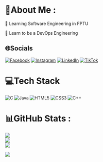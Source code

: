 # 💫About Me :
🌴 Learning Software Engineering in FPTU

🔮 Learn to be a DevOps Engineering

## 🌐Socials
[![Facebook](https://img.shields.io/badge/Facebook-%231877F2.svg?logo=Facebook&logoColor=white)](https://www.facebook.com/profile.php?id=100049276027890) [![Instagram](https://img.shields.io/badge/Instagram-%23E4405F.svg?logo=Instagram&logoColor=white)](https://www.instagram.com/phanducanh912/) [![LinkedIn](https://img.shields.io/badge/LinkedIn-%230077B5.svg?logo=linkedin&logoColor=white)](https://www.linkedin.com/in/anh-phan-duc-670017264/) [![TikTok](https://img.shields.io/badge/TikTok-%23000000.svg?logo=TikTok&logoColor=white)](https://tiktok.com/@ducanhhocfpt) 

# 💻Tech Stack
![C](https://img.shields.io/badge/c-%2300599C.svg?style=for-the-badge&logo=c&logoColor=white) ![Java](https://img.shields.io/badge/java-%23ED8B00.svg?style=for-the-badge&logo=java&logoColor=white) ![HTML5](https://img.shields.io/badge/html5-%23E34F26.svg?style=for-the-badge&logo=html5&logoColor=white) ![CSS3](https://img.shields.io/badge/css3-%231572B6.svg?style=for-the-badge&logo=css3&logoColor=white) ![C++](https://img.shields.io/badge/c++-%2300599C.svg?style=for-the-badge&logo=c%2B%2B&logoColor=white)
# 📊GitHub Stats :
![](https://github-readme-stats.vercel.app/api?username=ducanhdey&theme=dark&hide_border=true&include_all_commits=false&count_private=false)<br/>
![](https://github-readme-streak-stats.herokuapp.com/?user=ducanhdey&theme=dark&hide_border=true)<br/>
![](https://github-readme-stats.vercel.app/api/top-langs/?username=ducanhdey&theme=dark&hide_border=true&include_all_commits=false&count_private=false&layout=compact)


[![](https://visitcount.itsvg.in/api?id=ducanhdey&icon=0&color=0)](https://visitcount.itsvg.in)
